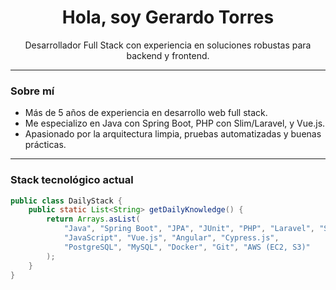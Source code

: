<h1 align="center">Hola, soy Gerardo Torres</h1>

<p align="center">
  Desarrollador Full Stack con experiencia en soluciones robustas para backend y frontend.
</p>

---

### Sobre mí

- Más de 5 años de experiencia en desarrollo web full stack.
- Me especializo en Java con Spring Boot, PHP con Slim/Laravel, y Vue.js.
- Apasionado por la arquitectura limpia, pruebas automatizadas y buenas prácticas.

---

### Stack tecnológico actual

```java
public class DailyStack {
    public static List<String> getDailyKnowledge() {
        return Arrays.asList(
            "Java", "Spring Boot", "JPA", "JUnit", "PHP", "Laravel", "Slim",
            "JavaScript", "Vue.js", "Angular", "Cypress.js",
            "PostgreSQL", "MySQL", "Docker", "Git", "AWS (EC2, S3)"
        );
    }
}
```
